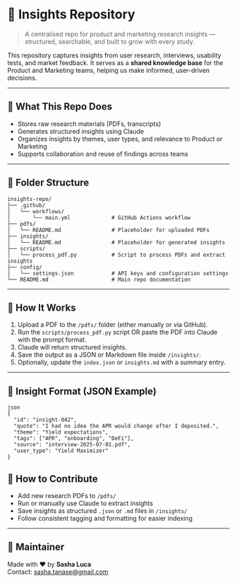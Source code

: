 # 🧠 Insights Repository

> A centralised repo for product and marketing research insights — structured, searchable, and built to grow with every study.

This repository captures insights from user research, interviews, usability tests, and market feedback. It serves as a **shared knowledge base** for the Product and Marketing teams, helping us make informed, user-driven decisions.

---

## 📌 What This Repo Does

- Stores raw research materials (PDFs, transcripts)
- Generates structured insights using Claude
- Organizes insights by themes, user types, and relevance to Product or Marketing
- Supports collaboration and reuse of findings across teams

---

## 📁 Folder Structure
```
insights-repo/
├── .github/
│   └── workflows/
│       └── main.yml             # GitHub Actions workflow
├── pdfs/
│   └── README.md                # Placeholder for uploaded PDFs
├── insights/
│   └── README.md                # Placeholder for generated insights
├── scripts/
│   └── process_pdf.py           # Script to process PDFs and extract insights
├── config/
│   └── settings.json            # API keys and configuration settings
└── README.md                    # Main repo documentation
```
---

## 🧩 How It Works

1. Upload a PDF to the `/pdfs/` folder (either manually or via GitHub).
2. Run the `scripts/process_pdf.py` script OR paste the PDF into Claude with the prompt format.
3. Claude will return structured insights.
4. Save the output as a JSON or Markdown file inside `/insights/`.
5. Optionally, update the `index.json` or `insights.md` with a summary entry.

---

## 🧠 Insight Format (JSON Example)

```
json
{
  "id": "insight-042",
  "quote": "I had no idea the APR would change after I deposited.",
  "theme": "Yield expectations",
  "tags": ["APR", "onboarding", "DeFi"],
  "source": "interview-2025-07-01.pdf",
  "user_type": "Yield Maximizer"
}
```

## 🤝 How to Contribute

- Add new research PDFs to `/pdfs/`
- Run or manually use Claude to extract insights
- Save insights as structured `.json` or `.md` files in `/insights/`
- Follow consistent tagging and formatting for easier indexing

---

## 🧭 Maintainer

Made with ❤️ by **Sasha Luca**  
Contact: [sasha.tanase@gmail.com](mailto:sasha.tanase@gmail.com)

